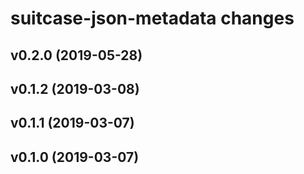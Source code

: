 # suitcase-json-metadata changes

## v0.2.0 (2019-05-28)

## v0.1.2 (2019-03-08)

## v0.1.1 (2019-03-07)

## v0.1.0 (2019-03-07)
